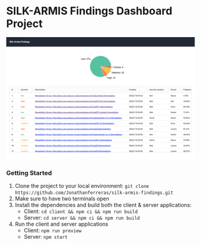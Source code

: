 # SILK-ARMIS Findings Dashboard Project

![alt text](app-screenshot.png)

### Getting Started

1. Clone the project to your local environment: `git clone https://github.com/Jonathanferreras/silk-armis-findings.git`
2. Make sure to have two terminals open
3. Install the dependencies and build both the client & server applications:
   - Client: `cd client && npm ci && npm run build`
   - Server: `cd server && npm ci && npm run build`
4. Run the client and server applications
   - Client: `npm run preview`
   - Server: `npm start`
